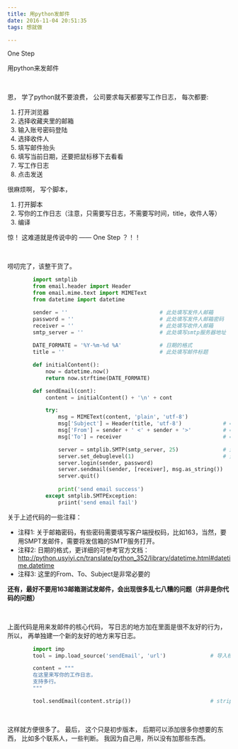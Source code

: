 ```yaml
---
title: 用python发邮件
date: 2016-11-04 20:51:35
tags: 想就做

---
```


One Step

用python来发邮件

<!-- more -->

<br/>

恩，
学了python就不要浪费，
公司要求每天都要写工作日志，
每次都要:
1. 打开浏览器
2. 选择收藏夹里的邮箱
3. 输入账号密码登陆
4. 选择收件人
5. 填写邮件抬头
6. 填写当前日期，还要把鼠标移下去看看
7. 写工作日志
8. 点击发送

很麻烦啊，
写个脚本，

1. 打开脚本
2. 写你的工作日志（注意，只需要写日志，不需要写时间，title，收件人等）
3. 编译

惊！
这难道就是传说中的 —— One Step ？！！

<br/>

唠叨完了，该整干货了。

```python
		import smtplib
		from email.header import Header
		from email.mime.text import MIMEText
		from datetime import datetime

		sender = ''  							# 此处填写发件人邮箱
		password = ''							# 此处填写发件人邮箱密码   	=>注释1
		receiver = ''							# 此处填写收件人邮箱
		smtp_server = ''						# 此处填写smtp服务器地址
		
		DATE_FORMATE = '%Y-%m-%d %A'			# 日期的格式				=> 注释2
		title = ''								# 此处填写邮件标题

		def initialContent():
			now = datetime.now()
			return now.strftime(DATE_FORMATE)

		def sendEmail(cont):
			content = initialContent() + '\n' + cont

			try:
				msg = MIMEText(content, 'plain', 'utf-8') 					
				msg['Subject'] = Header(title, 'utf-8')				# => 注释3
				msg['From'] = sender + ' <' + sender + '>'			# => 注释3
				msg['To'] = receiver								# => 注释3

				server = smtplib.SMTP(smtp_server, 25) 				# 连接服务器，默认端口均为25
				server.set_debuglevel(1)  							# 选择是否开启Debug，可以得到与服务端的反馈信息
				server.login(sender, password)
				server.sendmail(sender, [receiver], msg.as_string())
				server.quit()
		
				print('send email success')
			except smtplib.SMTPException:
				priint('send email fail')
```

关于上述代码的一些注释：
- 注释1:
关于邮箱密码，有些密码需要填写客户端授权码，比如163，当然，要用SMPT发邮件，需要将发信箱的SMTP服务打开。
- 注释2:
日期的格式，更详细的可参考官方文档：http://python.usyiyi.cn/translate/python_352/library/datetime.html#datetime.datetime
- 注释3:
这里的From、To、Subject是非常必要的

**还有，最好不要用163邮箱测试发邮件，会出现很多乱七八糟的问题（并非是你代码的问题）**

<br/>

上面代码是用来发邮件的核心代码，
写日志的地方加在里面是很不友好的行为，
所以，
再单独建一个新的友好的地方来写日志。

```python
		import imp 
		tool = imp.load_source('sendEmail', 'url')				# 导入核心模块，url 填写你上面核心代码的位置

		content = """
		在这里来写你的工作日志，
		支持多行。
		"""

		tool.sendEmail(content.strip()) 						# strip将首尾空白字符删除
```

<br/>

这样就方便很多了。
最后，
这个只是初步版本，
后期可以添加很多你想要的东西，
比如多个联系人，一些判断。
我因为自己用，所以没有加那些东西。



















